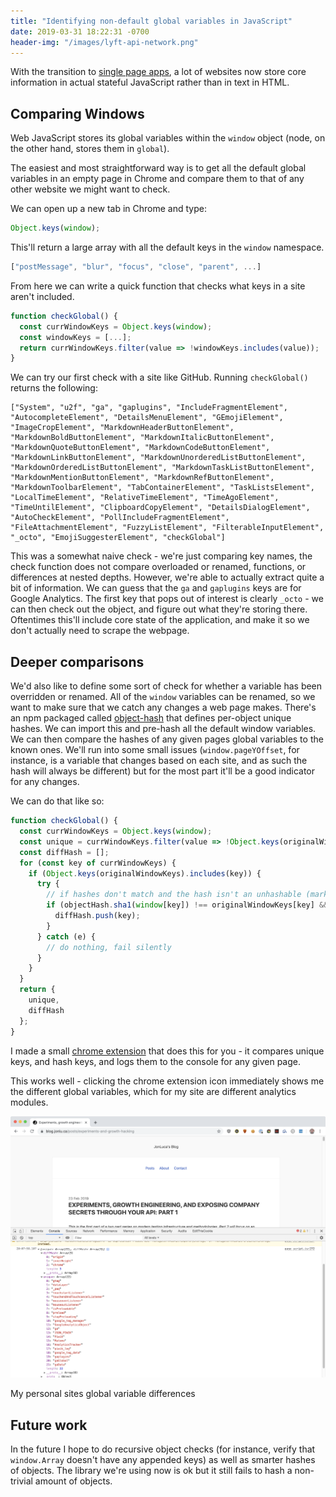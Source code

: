 ```yaml
---
title: "Identifying non-default global variables in JavaScript"
date: 2019-03-31 18:22:31 -0700
header-img: "/images/lyft-api-network.png"
---
```

<style>
    {%  include main.css  %}
</style>

With the transition to [single page apps](https://en.wikipedia.org/wiki/Single-page_application), a lot of websites now store core information in actual stateful JavaScript rather than in text in HTML.

## Comparing Windows

Web JavaScript stores its global variables within the `window` object (node, on the other hand, stores them in `global`).

The easiest and most straightforward way is to get all the default global variables in an empty page in Chrome and compare them to that of any other website we might want to check.

We can open up a new tab in Chrome and type:

```js
Object.keys(window);
```

This'll return a large array with all the default keys in the `window` namespace.

```js
["postMessage", "blur", "focus", "close", "parent", ...]
```

From here we can write a quick function that checks what keys in a site aren't included.

```js
function checkGlobal() {
  const currWindowKeys = Object.keys(window);
  const windowKeys = [...];
  return currWindowKeys.filter(value => !windowKeys.includes(value));
}
```

We can try our first check with a site like GitHub. Running `checkGlobal()` returns the following:

```
["System", "u2f", "ga", "gaplugins", "IncludeFragmentElement", "AutocompleteElement", "DetailsMenuElement", "GEmojiElement", "ImageCropElement", "MarkdownHeaderButtonElement", "MarkdownBoldButtonElement", "MarkdownItalicButtonElement", "MarkdownQuoteButtonElement", "MarkdownCodeButtonElement", "MarkdownLinkButtonElement", "MarkdownUnorderedListButtonElement", "MarkdownOrderedListButtonElement", "MarkdownTaskListButtonElement", "MarkdownMentionButtonElement", "MarkdownRefButtonElement", "MarkdownToolbarElement", "TabContainerElement", "TaskListsElement", "LocalTimeElement", "RelativeTimeElement", "TimeAgoElement", "TimeUntilElement", "ClipboardCopyElement", "DetailsDialogElement", "AutoCheckElement", "PollIncludeFragmentElement", "FileAttachmentElement", "FuzzyListElement", "FilterableInputElement", "_octo", "EmojiSuggesterElement", "checkGlobal"]
```


This was a somewhat naive check - we're just comparing key names, the check function does not compare overloaded or renamed, functions, or differences at nested depths. However, we're able to actually extract quite a bit of information. We can guess that the `ga` and `gaplugins` keys are for Google Analytics. The first key that pops out of interest is clearly `_octo` - we can then check out the object, and figure out what they're storing there. Oftentimes this'll include core state of the application, and make it so we don't actually need to scrape the webpage.


## Deeper comparisons

We'd also like to define some sort of check for whether a variable has been overridden or renamed. All of the `window` variables can be renamed, so we want to make sure that we catch any changes a web page makes. There's an npm packaged called [object-hash](https://www.npmjs.com/package/object-hash) that defines per-object unique hashes. We can import this and pre-hash all the default window variables. We can then compare the hashes of any given pages global variables to the known ones. We'll run into some small issues (`window.pageYOffset`, for instance, is a variable that changes based on each site, and as such the hash will always be different) but for the most part it'll be a good indicator for any changes.

We can do that like so:

```js
function checkGlobal() {
  const currWindowKeys = Object.keys(window);
  const unique = currWindowKeys.filter(value => !Object.keys(originalWindowKeys).includes(value));
  const diffHash = [];
  for (const key of currWindowKeys) {
    if (Object.keys(originalWindowKeys).includes(key)) {
      try {
        // if hashes don't match and the hash isn't an unhashable (marked with _ above)
        if (objectHash.sha1(window[key]) !== originalWindowKeys[key] && originalWindowKeys[key] !== '_') {
          diffHash.push(key);
        }
      } catch (e) {
        // do nothing, fail silently
      }
    }
  }
  return {
    unique,
    diffHash
  };
}
```

I made a small [chrome extension](https://github.com/jonluca/Window-Differ) that does this for you - it compares unique keys, and hash keys, and logs them to the console for any given page.

This works well - clicking the chrome extension icon immediately shows me the different global variables, which for my site are different analytics modules.

<picture class="centered-image">
  <source srcset="/images/global-var-diff.webp" type="image/webp">
  <source srcset="/images/global-var-diff.png" type="image/png">
  <img alt="Personal sites different global vars" class="centered-image" src="/images/global-var-diff.png">
</picture>
<p class="footnote">My personal sites global variable differences</p>


## Future work

In the future I hope to do recursive object checks (for instance, verify that `window.Array` doesn't have any appended keys) as well as smarter hashes of objects. The library we're using now is ok but it still fails to hash a non-trivial amount of objects.
